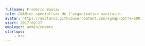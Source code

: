```yaml
---
fullname: Frederic Boulay
role: CNAMien spécialiste de l'organisation sanitaire.
avatar: https://avatars3.githubusercontent.com/sgmap-bot?s=600
start: 2017-09-27
employer: admin/cnamts
startups:
    - mrs
---
```

